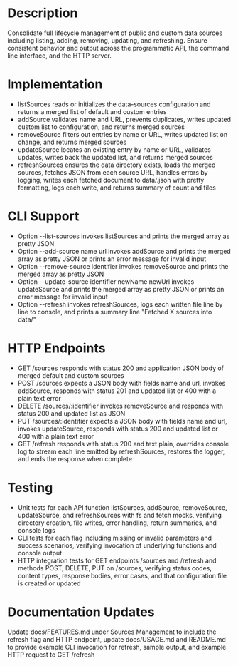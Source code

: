 # Description
Consolidate full lifecycle management of public and custom data sources including listing, adding, removing, updating, and refreshing. Ensure consistent behavior and output across the programmatic API, the command line interface, and the HTTP server.

# Implementation
- listSources reads or initializes the data-sources configuration and returns a merged list of default and custom entries
- addSource validates name and URL, prevents duplicates, writes updated custom list to configuration, and returns merged sources
- removeSource filters out entries by name or URL, writes updated list on change, and returns merged sources
- updateSource locates an existing entry by name or URL, validates updates, writes back the updated list, and returns merged sources
- refreshSources ensures the data directory exists, loads the merged sources, fetches JSON from each source URL, handles errors by logging, writes each fetched document to data/<slug>.json with pretty formatting, logs each write, and returns summary of count and files

# CLI Support
- Option --list-sources invokes listSources and prints the merged array as pretty JSON
- Option --add-source name url invokes addSource and prints the merged array as pretty JSON or prints an error message for invalid input
- Option --remove-source identifier invokes removeSource and prints the merged array as pretty JSON
- Option --update-source identifier newName newUrl invokes updateSource and prints the merged array as pretty JSON or prints an error message for invalid input
- Option --refresh invokes refreshSources, logs each written file line by line to console, and prints a summary line "Fetched X sources into data/"

# HTTP Endpoints
- GET /sources responds with status 200 and application JSON body of merged default and custom sources
- POST /sources expects a JSON body with fields name and url, invokes addSource, responds with status 201 and updated list or 400 with a plain text error
- DELETE /sources/:identifier invokes removeSource and responds with status 200 and updated list as JSON
- PUT /sources/:identifier expects a JSON body with fields name and url, invokes updateSource, responds with status 200 and updated list or 400 with a plain text error
- GET /refresh responds with status 200 and text plain, overrides console log to stream each line emitted by refreshSources, restores the logger, and ends the response when complete

# Testing
- Unit tests for each API function listSources, addSource, removeSource, updateSource, and refreshSources with fs and fetch mocks, verifying directory creation, file writes, error handling, return summaries, and console logs
- CLI tests for each flag including missing or invalid parameters and success scenarios, verifying invocation of underlying functions and console output
- HTTP integration tests for GET endpoints /sources and /refresh and methods POST, DELETE, PUT on /sources, verifying status codes, content types, response bodies, error cases, and that configuration file is created or updated

# Documentation Updates
Update docs/FEATURES.md under Sources Management to include the refresh flag and HTTP endpoint, update docs/USAGE.md and README.md to provide example CLI invocation for refresh, sample output, and example HTTP request to GET /refresh